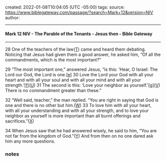created: 2022-01-08T10:04:05 (UTC -05:00)
tags: 
source: https://www.biblegateway.com/passage/?search=Mark+12&version=NIV
author: 

---

#### Mark 12 NIV - The Parable of the Tenants - Jesus then - Bible Gateway

---
28 One of the teachers of the law([T](https://www.biblegateway.com/passage/?search=Mark+12&version=NIV#cen-NIV-24702T "See cross-reference T")) came and heard them debating. Noticing that Jesus had given them a good answer, he asked him, “Of all the commandments, which is the most important?”

29 “The most important one,” answered Jesus, “is this: ‘Hear, O Israel: The Lord our God, the Lord is one.\[[e](https://www.biblegateway.com/passage/?search=Mark+12&version=NIV#fen-NIV-24703e "See footnote e")\] 30 Love the Lord your God with all your heart and with all your soul and with all your mind and with all your strength.’\[[f](https://www.biblegateway.com/passage/?search=Mark+12&version=NIV#fen-NIV-24704f "See footnote f")\]([U](https://www.biblegateway.com/passage/?search=Mark+12&version=NIV#cen-NIV-24704U "See cross-reference U")) 31 The second is this: ‘Love your neighbor as yourself.’\[[g](https://www.biblegateway.com/passage/?search=Mark+12&version=NIV#fen-NIV-24705g "See footnote g")\]([V](https://www.biblegateway.com/passage/?search=Mark+12&version=NIV#cen-NIV-24705V "See cross-reference V")) There is no commandment greater than these.”

32 “Well said, teacher,” the man replied. “You are right in saying that God is one and there is no other but him.([W](https://www.biblegateway.com/passage/?search=Mark+12&version=NIV#cen-NIV-24706W "See cross-reference W")) 33 To love him with all your heart, with all your understanding and with all your strength, and to love your neighbor as yourself is more important than all burnt offerings and sacrifices.”([X](https://www.biblegateway.com/passage/?search=Mark+12&version=NIV#cen-NIV-24707X "See cross-reference X"))

34 When Jesus saw that he had answered wisely, he said to him, “You are not far from the kingdom of God.”([Y](https://www.biblegateway.com/passage/?search=Mark+12&version=NIV#cen-NIV-24708Y "See cross-reference Y")) And from then on no one dared ask him any more questions.

### notes